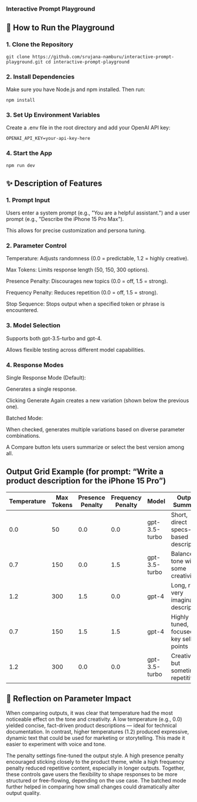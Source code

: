### Interactive Prompt Playground

## 🚀 How to Run the Playground

### 1. Clone the Repository
   
`git clone https://github.com/srujana-namburu/interactive-prompt-playground.git
   cd interactive-prompt-playground
`
### 2. Install Dependencies
Make sure you have Node.js and npm installed. Then run:

`npm install`

### 3. Set Up Environment Variables
Create a .env file in the root directory and add your OpenAI API key:

`OPENAI_API_KEY=your-api-key-here`

### 4. Start the App

`npm run dev`

## ✨ Description of Features

### 1. Prompt Input

Users enter a system prompt (e.g., "You are a helpful assistant.") and a user prompt (e.g., "Describe the iPhone 15 Pro Max").

This allows for precise customization and persona tuning.

### 2. Parameter Control

Temperature: Adjusts randomness (0.0 = predictable, 1.2 = highly creative).

Max Tokens: Limits response length (50, 150, 300 options).

Presence Penalty: Discourages new topics (0.0 = off, 1.5 = strong).

Frequency Penalty: Reduces repetition (0.0 = off, 1.5 = strong).

Stop Sequence: Stops output when a specified token or phrase is encountered.

### 3. Model Selection

Supports both gpt-3.5-turbo and gpt-4.

Allows flexible testing across different model capabilities.

### 4. Response Modes

Single Response Mode (Default):

Generates a single response.

Clicking Generate Again creates a new variation (shown below the previous one).

Batched Mode:

When checked, generates multiple variations based on diverse parameter combinations.

A Compare button lets users summarize or select the best version among all.

## Output Grid Example (for prompt: “Write a product description for the iPhone 15 Pro”)

| Temperature | Max Tokens | Presence Penalty | Frequency Penalty | Model         | Output Summary                              |
| ----------- | ---------- | ---------------- | ----------------- | ------------- | ------------------------------------------- |
| 0.0         | 50         | 0.0              | 0.0               | gpt-3.5-turbo | Short, direct specs-based description       |
| 0.7         | 150        | 0.0              | 1.5               | gpt-3.5-turbo | Balanced tone with some creativity          |
| 1.2         | 300        | 1.5              | 0.0               | gpt-4         | Long, rich, very imaginative description    |
| 0.7         | 150        | 1.5              | 1.5               | gpt-4         | Highly tuned, focused on key selling points |
| 1.2         | 300        | 0.0              | 0.0               | gpt-3.5-turbo | Creative but sometimes repetitive           |


## 🧠 Reflection on Parameter Impact
When comparing outputs, it was clear that temperature had the most noticeable effect on the tone and creativity. A low temperature (e.g., 0.0) yielded concise, fact-driven product descriptions — ideal for technical documentation. In contrast, higher temperatures (1.2) produced expressive, dynamic text that could be used for marketing or storytelling. This made it easier to experiment with voice and tone.

The penalty settings fine-tuned the output style. A high presence penalty encouraged sticking closely to the product theme, while a high frequency penalty reduced repetitive content, especially in longer outputs. Together, these controls gave users the flexibility to shape responses to be more structured or free-flowing, depending on the use case. The batched mode further helped in comparing how small changes could dramatically alter output quality.


